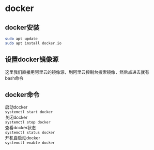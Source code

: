 # docker 
## docker安装
```bash
sudo apt update
sudo apt install docker.io
```
## 设置docker镜像源
这里我们直接用阿里云的镜像源，到阿里云控制台搜索镜像，然后点进去就有bash命令
## docker命令
启动docker  
`systemctl start docker`  
关闭docker  
`systemctl stop docker`  
查看docker状态  
`systemctl status docker`  
开机自启动docker  
`systemctl enable docker`

